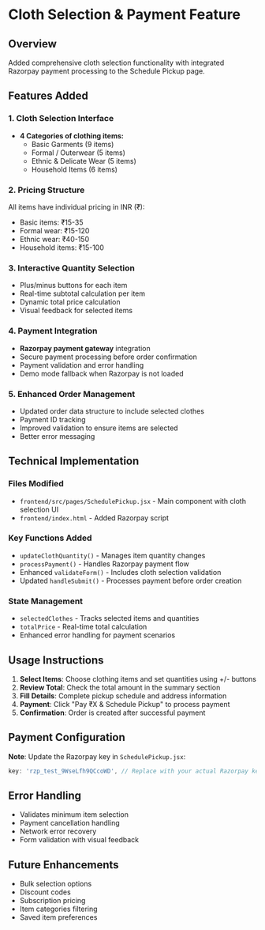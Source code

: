 # Cloth Selection & Payment Feature

## Overview
Added comprehensive cloth selection functionality with integrated Razorpay payment processing to the Schedule Pickup page.

## Features Added

### 1. Cloth Selection Interface
- **4 Categories of clothing items:**
  - Basic Garments (9 items)
  - Formal / Outerwear (5 items) 
  - Ethnic & Delicate Wear (5 items)
  - Household Items (6 items)

### 2. Pricing Structure
All items have individual pricing in INR (₹):
- Basic items: ₹15-35
- Formal wear: ₹15-120
- Ethnic wear: ₹40-150
- Household items: ₹15-100

### 3. Interactive Quantity Selection
- Plus/minus buttons for each item
- Real-time subtotal calculation per item
- Dynamic total price calculation
- Visual feedback for selected items

### 4. Payment Integration
- **Razorpay payment gateway** integration
- Secure payment processing before order confirmation
- Payment validation and error handling
- Demo mode fallback when Razorpay is not loaded

### 5. Enhanced Order Management
- Updated order data structure to include selected clothes
- Payment ID tracking
- Improved validation to ensure items are selected
- Better error messaging

## Technical Implementation

### Files Modified
- `frontend/src/pages/SchedulePickup.jsx` - Main component with cloth selection UI
- `frontend/index.html` - Added Razorpay script

### Key Functions Added
- `updateClothQuantity()` - Manages item quantity changes
- `processPayment()` - Handles Razorpay payment flow
- Enhanced `validateForm()` - Includes cloth selection validation
- Updated `handleSubmit()` - Processes payment before order creation

### State Management
- `selectedClothes` - Tracks selected items and quantities
- `totalPrice` - Real-time total calculation
- Enhanced error handling for payment scenarios

## Usage Instructions

1. **Select Items**: Choose clothing items and set quantities using +/- buttons
2. **Review Total**: Check the total amount in the summary section
3. **Fill Details**: Complete pickup schedule and address information
4. **Payment**: Click "Pay ₹X & Schedule Pickup" to process payment
5. **Confirmation**: Order is created after successful payment

## Payment Configuration

**Note**: Update the Razorpay key in `SchedulePickup.jsx`:
```javascript
key: 'rzp_test_9WseLfh9QCcoWD', // Replace with your actual Razorpay key
```

## Error Handling
- Validates minimum item selection
- Payment cancellation handling
- Network error recovery
- Form validation with visual feedback

## Future Enhancements
- Bulk selection options
- Discount codes
- Subscription pricing
- Item categories filtering
- Saved item preferences
